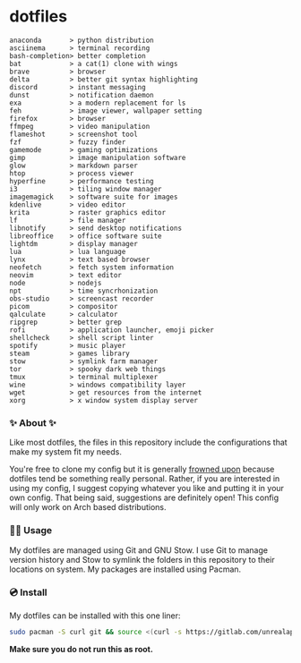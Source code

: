# dotfiles

<!-- todo: insert image of rice here -->
```
anaconda       > python distribution
asciinema      > terminal recording
bash-completion> better completion
bat            > a cat(1) clone with wings
brave          > browser
delta          > better git syntax highlighting
discord        > instant messaging 
dunst          > notification daemon
exa            > a modern replacement for ls
feh            > image viewer, wallpaper setting
firefox        > browser
ffmpeg         > video manipulation
flameshot      > screenshot tool
fzf            > fuzzy finder 
gamemode       > gaming optimizations 
gimp           > image manipulation software
glow           > markdown parser
htop           > process viewer
hyperfine      > performance testing
i3             > tiling window manager
imagemagick    > software suite for images
kdenlive       > video editor
krita          > raster graphics editor
lf             > file manager
libnotify      > send desktop notifications
libreoffice    > office software suite
lightdm        > display manager
lua            > lua language
lynx           > text based browser
neofetch       > fetch system information
neovim         > text editor
node           > nodejs
npt            > time syncrhonization
obs-studio     > screencast recorder
picom          > compositor
qalculate      > calculator
ripgrep        > better grep
rofi           > application launcher, emoji picker
shellcheck     > shell script linter
spotify        > music player
steam          > games library
stow           > symlink farm manager
tor            > spooky dark web things
tmux           > terminal multiplexer
wine           > windows compatibility layer
wget           > get resources from the internet
xorg           > x window system display server
```

### ✨ About ✨
Like most dotfiles, the files in this repository include the configurations that make my system fit my needs.

You're free to clone my config but it is generally [frowned upon](https://www.anishathalye.com/2014/08/03/managing-your-dotfiles/#dotfiles-are-not-meant-to-be-forked) because dotfiles tend be something really personal. Rather, if you are interested in using my config, I suggest copying whatever you like and putting it in your own config.
That being said, suggestions are definitely open! This config will only work on Arch based distributions.


### 👨‍💻 Usage
My dotfiles are managed using Git and GNU Stow. I use Git to manage version history and Stow to symlink the folders in this repository to their locations on system. My packages are installed using Pacman.

### 💿 Install
My dotfiles can be installed with this one liner:

```sh
sudo pacman -S curl git && source <(curl -s https://gitlab.com/unrealapex/dotfiles/-/raw/master/install.sh)
```
**Make sure you do not run this as root.**

